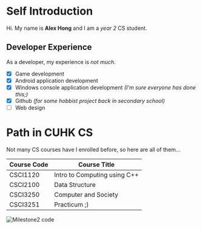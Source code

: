 # Self Introduction
Hi. My name is __Alex Hong__ and I am a _year 2_ CS student.
## Developer Experience
As a developer, my experience is _not much_.
- [x] Game development
- [x] Android application development
- [x] Windows console application development _(I'm sure everyone has done this;)_
- [x] Github _(for some hobbist project back in secondary school)_
- [ ] Web design 

# Path in CUHK CS
Not many CS courses have I enrolled before, so here are all of them...

Course Code | Course Title
----------- | ------------
CSCI1120 | Intro to Computing using C++
CSCI2100 | Data Structure
CSCI3250 | Computer and Society
CSCI3251 | Practicum ;)

![Milestone2 code](https://github.com/csci3251-2020/student-1155127438/blob/master/milestone2.PNG)
